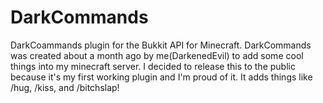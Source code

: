 DarkCommands
============

DarkCoammands plugin for the Bukkit API for Minecraft.
DarkCommands was created about a month ago by me(DarkenedEvil) to add some cool things into my minecraft server. I decided to release this to the public because it's my first working plugin and I'm proud of it. It adds things like /hug, /kiss, and /bitchslap!
